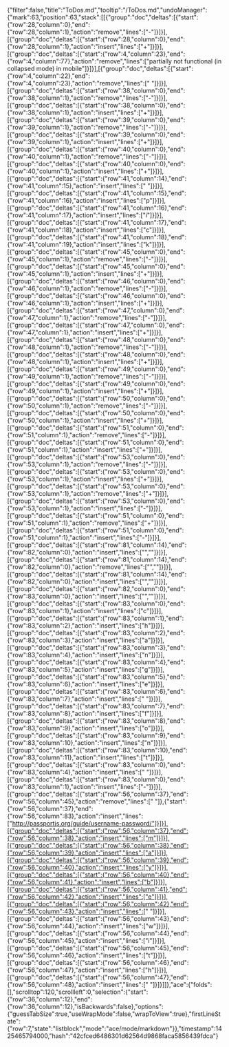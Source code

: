{"filter":false,"title":"ToDos.md","tooltip":"/ToDos.md","undoManager":{"mark":63,"position":63,"stack":[[{"group":"doc","deltas":[{"start":{"row":28,"column":0},"end":{"row":28,"column":1},"action":"remove","lines":["-"]}]}],[{"group":"doc","deltas":[{"start":{"row":28,"column":0},"end":{"row":28,"column":1},"action":"insert","lines":["+"]}]}],[{"group":"doc","deltas":[{"start":{"row":4,"column":23},"end":{"row":4,"column":77},"action":"remove","lines":["partially not functional (in collapsed mode) in mobile"]}]}],[{"group":"doc","deltas":[{"start":{"row":4,"column":22},"end":{"row":4,"column":23},"action":"remove","lines":[" "]}]}],[{"group":"doc","deltas":[{"start":{"row":38,"column":0},"end":{"row":38,"column":1},"action":"remove","lines":["-"]}]}],[{"group":"doc","deltas":[{"start":{"row":38,"column":0},"end":{"row":38,"column":1},"action":"insert","lines":["+"]}]}],[{"group":"doc","deltas":[{"start":{"row":39,"column":0},"end":{"row":39,"column":1},"action":"remove","lines":["-"]}]}],[{"group":"doc","deltas":[{"start":{"row":39,"column":0},"end":{"row":39,"column":1},"action":"insert","lines":["+"]}]}],[{"group":"doc","deltas":[{"start":{"row":40,"column":0},"end":{"row":40,"column":1},"action":"remove","lines":["-"]}]}],[{"group":"doc","deltas":[{"start":{"row":40,"column":0},"end":{"row":40,"column":1},"action":"insert","lines":["+"]}]}],[{"group":"doc","deltas":[{"start":{"row":41,"column":14},"end":{"row":41,"column":15},"action":"insert","lines":[" "]}]}],[{"group":"doc","deltas":[{"start":{"row":41,"column":15},"end":{"row":41,"column":16},"action":"insert","lines":["p"]}]}],[{"group":"doc","deltas":[{"start":{"row":41,"column":16},"end":{"row":41,"column":17},"action":"insert","lines":["i"]}]}],[{"group":"doc","deltas":[{"start":{"row":41,"column":17},"end":{"row":41,"column":18},"action":"insert","lines":["c"]}]}],[{"group":"doc","deltas":[{"start":{"row":41,"column":18},"end":{"row":41,"column":19},"action":"insert","lines":["k"]}]}],[{"group":"doc","deltas":[{"start":{"row":45,"column":0},"end":{"row":45,"column":1},"action":"remove","lines":["-"]}]}],[{"group":"doc","deltas":[{"start":{"row":45,"column":0},"end":{"row":45,"column":1},"action":"insert","lines":["+"]}]}],[{"group":"doc","deltas":[{"start":{"row":46,"column":0},"end":{"row":46,"column":1},"action":"remove","lines":["-"]}]}],[{"group":"doc","deltas":[{"start":{"row":46,"column":0},"end":{"row":46,"column":1},"action":"insert","lines":["+"]}]}],[{"group":"doc","deltas":[{"start":{"row":47,"column":0},"end":{"row":47,"column":1},"action":"remove","lines":["-"]}]}],[{"group":"doc","deltas":[{"start":{"row":47,"column":0},"end":{"row":47,"column":1},"action":"insert","lines":["+"]}]}],[{"group":"doc","deltas":[{"start":{"row":48,"column":0},"end":{"row":48,"column":1},"action":"remove","lines":["-"]}]}],[{"group":"doc","deltas":[{"start":{"row":48,"column":0},"end":{"row":48,"column":1},"action":"insert","lines":["+"]}]}],[{"group":"doc","deltas":[{"start":{"row":49,"column":0},"end":{"row":49,"column":1},"action":"remove","lines":["-"]}]}],[{"group":"doc","deltas":[{"start":{"row":49,"column":0},"end":{"row":49,"column":1},"action":"insert","lines":["+"]}]}],[{"group":"doc","deltas":[{"start":{"row":50,"column":0},"end":{"row":50,"column":1},"action":"remove","lines":["-"]}]}],[{"group":"doc","deltas":[{"start":{"row":50,"column":0},"end":{"row":50,"column":1},"action":"insert","lines":["+"]}]}],[{"group":"doc","deltas":[{"start":{"row":51,"column":0},"end":{"row":51,"column":1},"action":"remove","lines":["-"]}]}],[{"group":"doc","deltas":[{"start":{"row":51,"column":0},"end":{"row":51,"column":1},"action":"insert","lines":["+"]}]}],[{"group":"doc","deltas":[{"start":{"row":53,"column":0},"end":{"row":53,"column":1},"action":"remove","lines":["-"]}]}],[{"group":"doc","deltas":[{"start":{"row":53,"column":0},"end":{"row":53,"column":1},"action":"insert","lines":["+"]}]}],[{"group":"doc","deltas":[{"start":{"row":53,"column":0},"end":{"row":53,"column":1},"action":"remove","lines":["+"]}]}],[{"group":"doc","deltas":[{"start":{"row":53,"column":0},"end":{"row":53,"column":1},"action":"insert","lines":["-"]}]}],[{"group":"doc","deltas":[{"start":{"row":51,"column":0},"end":{"row":51,"column":1},"action":"remove","lines":["+"]}]}],[{"group":"doc","deltas":[{"start":{"row":51,"column":0},"end":{"row":51,"column":1},"action":"insert","lines":["-"]}]}],[{"group":"doc","deltas":[{"start":{"row":81,"column":14},"end":{"row":82,"column":0},"action":"insert","lines":["",""]}]}],[{"group":"doc","deltas":[{"start":{"row":81,"column":14},"end":{"row":82,"column":0},"action":"remove","lines":["",""]}]}],[{"group":"doc","deltas":[{"start":{"row":81,"column":14},"end":{"row":82,"column":0},"action":"insert","lines":["",""]}]}],[{"group":"doc","deltas":[{"start":{"row":82,"column":0},"end":{"row":83,"column":0},"action":"insert","lines":["",""]}]}],[{"group":"doc","deltas":[{"start":{"row":83,"column":0},"end":{"row":83,"column":1},"action":"insert","lines":["c"]}]}],[{"group":"doc","deltas":[{"start":{"row":83,"column":1},"end":{"row":83,"column":2},"action":"insert","lines":["h"]}]}],[{"group":"doc","deltas":[{"start":{"row":83,"column":2},"end":{"row":83,"column":3},"action":"insert","lines":["a"]}]}],[{"group":"doc","deltas":[{"start":{"row":83,"column":3},"end":{"row":83,"column":4},"action":"insert","lines":["n"]}]}],[{"group":"doc","deltas":[{"start":{"row":83,"column":4},"end":{"row":83,"column":5},"action":"insert","lines":["g"]}]}],[{"group":"doc","deltas":[{"start":{"row":83,"column":5},"end":{"row":83,"column":6},"action":"insert","lines":["e"]}]}],[{"group":"doc","deltas":[{"start":{"row":83,"column":6},"end":{"row":83,"column":7},"action":"insert","lines":[" "]}]}],[{"group":"doc","deltas":[{"start":{"row":83,"column":7},"end":{"row":83,"column":8},"action":"insert","lines":["f"]}]}],[{"group":"doc","deltas":[{"start":{"row":83,"column":8},"end":{"row":83,"column":9},"action":"insert","lines":["o"]}]}],[{"group":"doc","deltas":[{"start":{"row":83,"column":9},"end":{"row":83,"column":10},"action":"insert","lines":["n"]}]}],[{"group":"doc","deltas":[{"start":{"row":83,"column":10},"end":{"row":83,"column":11},"action":"insert","lines":["t"]}]}],[{"group":"doc","deltas":[{"start":{"row":83,"column":0},"end":{"row":83,"column":4},"action":"insert","lines":["    "]}]}],[{"group":"doc","deltas":[{"start":{"row":83,"column":0},"end":{"row":83,"column":1},"action":"insert","lines":["-"]}]}],[{"group":"doc","deltas":[{"start":{"row":56,"column":37},"end":{"row":56,"column":45},"action":"remove","lines":["        "]},{"start":{"row":56,"column":37},"end":{"row":56,"column":83},"action":"insert","lines":["http://passportjs.org/guide/username-password/"]}]}],[{"group":"doc","deltas":[{"start":{"row":56,"column":37},"end":{"row":56,"column":38},"action":"insert","lines":["m"]}]}],[{"group":"doc","deltas":[{"start":{"row":56,"column":38},"end":{"row":56,"column":39},"action":"insert","lines":["a"]}]}],[{"group":"doc","deltas":[{"start":{"row":56,"column":39},"end":{"row":56,"column":40},"action":"insert","lines":["y"]}]}],[{"group":"doc","deltas":[{"start":{"row":56,"column":40},"end":{"row":56,"column":41},"action":"insert","lines":["b"]}]}],[{"group":"doc","deltas":[{"start":{"row":56,"column":41},"end":{"row":56,"column":42},"action":"insert","lines":["e"]}]}],[{"group":"doc","deltas":[{"start":{"row":56,"column":42},"end":{"row":56,"column":43},"action":"insert","lines":[" "]}]}],[{"group":"doc","deltas":[{"start":{"row":56,"column":43},"end":{"row":56,"column":44},"action":"insert","lines":["w"]}]}],[{"group":"doc","deltas":[{"start":{"row":56,"column":44},"end":{"row":56,"column":45},"action":"insert","lines":["i"]}]}],[{"group":"doc","deltas":[{"start":{"row":56,"column":45},"end":{"row":56,"column":46},"action":"insert","lines":["t"]}]}],[{"group":"doc","deltas":[{"start":{"row":56,"column":46},"end":{"row":56,"column":47},"action":"insert","lines":["h"]}]}],[{"group":"doc","deltas":[{"start":{"row":56,"column":47},"end":{"row":56,"column":48},"action":"insert","lines":[" "]}]}]]},"ace":{"folds":[],"scrolltop":120,"scrollleft":0,"selection":{"start":{"row":36,"column":12},"end":{"row":36,"column":12},"isBackwards":false},"options":{"guessTabSize":true,"useWrapMode":false,"wrapToView":true},"firstLineState":{"row":7,"state":"listblock","mode":"ace/mode/markdown"}},"timestamp":1425465794000,"hash":"42cfced6486301d62564d9868faca5856439fdca"}